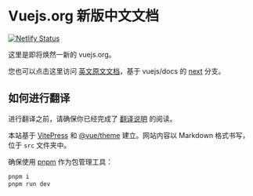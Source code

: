 # Vuejs.org 新版中文文档

[![Netlify Status](https://api.netlify.com/api/v1/badges/b0932ac3-776d-4cba-a3fa-a48be2f1eb94/deploy-status)](https://app.netlify.com/sites/vue-new-docs-cn/deploys)

这里是即将焕然一新的 vuejs.org。

您也可以点击这里访问 [英文原文文档](https://vue-docs-preview.netlify.app/)，基于 vuejs/docs 的 [next](https://github.com/vuejs/docs/tree/next) 分支。

## 如何进行翻译

进行翻译之前，请确保你已经完成了 [翻译说明](https://vue-new-docs-cn.netlify.app/about/translation.html) 的阅读。

本站基于 [VitePress](https://github.com/vuejs/vitepress) 和 [@vue/theme](https://github.com/vuejs/vue-theme) 建立。网站内容以 Markdown 格式书写，位于 `src` 文件夹中。

确保使用 [pnpm](https://pnpm.io/) 作为包管理工具：

```sh
pnpm i
pnpm run dev
```
